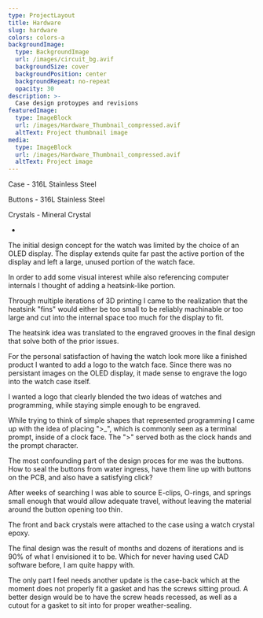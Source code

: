 ```yaml
---
type: ProjectLayout
title: Hardware
slug: hardware
colors: colors-a
backgroundImage:
  type: BackgroundImage
  url: /images/circuit_bg.avif
  backgroundSize: cover
  backgroundPosition: center
  backgroundRepeat: no-repeat
  opacity: 30
description: >-
  Case design protoypes and revisions
featuredImage:
  type: ImageBlock
  url: /images/Hardware_Thumbnail_compressed.avif
  altText: Project thumbnail image
media:
  type: ImageBlock
  url: /images/Hardware_Thumbnail_compressed.avif
  altText: Project image
---
```


Case - 316L Stainless Steel

Buttons - 316L Stainless Steel

Crystals - Mineral Crystal

-

The initial design concept for the watch was limited by the choice of an OLED display.
The display extends quite far past the active portion of the display and left a large, unused portion of the watch face.

In order to add some visual interest while also referencing computer internals I thought of adding a heatsink-like portion.

Through multiple iterations of 3D printing I came to the realization that the heatsink "fins" would either be too small
to be reliably machinable or too large and cut into the internal space too much for the display to fit.

The heatsink idea was translated to the engraved grooves in the final design that solve both of the prior issues.

<ImageBlock url="/images/heatsink_proto_compressed.jpg" altText="Image of rough draft design concept" className="max-w-3xl mx-auto rounded-xl my-8 max-h-96" />

For the personal satisfaction of having the watch look more like a finished product I wanted to add a logo to the watch face.
Since there was no persistant images on the OLED display, it made sense to engrave the logo into the watch case itself.

I wanted a logo that clearly blended the two ideas of watches and programming, while staying simple enough to be engraved.

While trying to think of simple shapes that represented programming I came up with the idea of placing ">\_",
which is commonly seen as a terminal prompt, inside of a clock face. The ">" served both as the clock hands and the prompt character.

<ImageBlock url="/images/White_Logo.png" altText="Image of watch logo" className="max-w-3xl mx-auto rounded-xl my-8 max-h-96" />

The most confounding part of the design proces for me was the buttons.
How to seal the buttons from water ingress, have them line up with buttons on the PCB, and also have a satisfying click?

After weeks of searching I was able to source E-clips, O-rings, and springs small enough that would allow adequate travel,
without leaving the material around the button opening too thin.

The front and back crystals were attached to the case using a watch crystal epoxy.

<ImageBlock url="/images/Fusion_exploded_compressed.avif" altText="Image of exploded view of final design components" className="max-w-3xl mx-auto rounded-xl my-8 max-h-96" />

The final design was the result of months and dozens of iterations and is 90% of what I envisioned it to be. Which for never having used CAD software before, I am quite happy with.

The only part I feel needs another update is the case-back which at the moment does not properly fit a gasket and has the screws sitting proud.
A better design would be to have the screw heads recessed, as well as a cutout for a gasket to sit into for proper weather-sealing.
